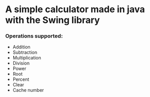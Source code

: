 # A simple calculator made in java with the Swing library
### Operations supported:
- Addition
- Subtraction
- Multiplication
- Division
- Power
- Root
- Percent
- Clear
- Cache number
